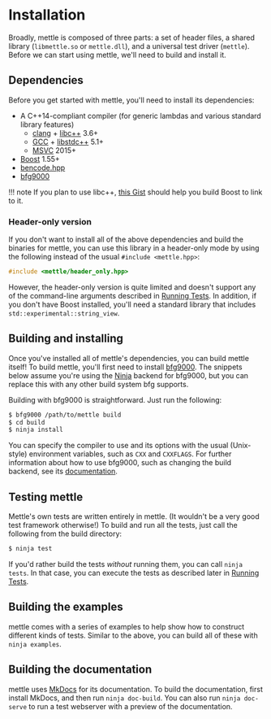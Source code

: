 # Installation

Broadly, mettle is composed of three parts: a set of header files, a shared
library (`libmettle.so` or `mettle.dll`), and a universal test driver
(`mettle`). Before we can start using mettle, we'll need to build and install
it.

## Dependencies

Before you get started with mettle, you'll need to install its dependencies:

* A C++14-compliant compiler (for generic lambdas and various standard library
  features)
     * [clang](http://clang.llvm.org/) + [libc++](http://libcxx.llvm.org/) 3.6+
     * [GCC](https://gcc.gnu.org/) + [libstdc++](https://gcc.gnu.org/libstdc++/)
       5.1+
     * [MSVC](http://www.visualstudio.com/) 2015+
* [Boost](http://www.boost.org/) 1.55+
* [bencode.hpp](https://github.com/jimporter/bencode.hpp)
* [bfg9000](http://jimporter.github.io/bfg9000/)

!!! note
    If you plan to use libc++, [this
    Gist](https://gist.github.com/jimporter/10442880) should help you
    build Boost to link to it.

### Header-only version

If you don't want to install all of the above dependencies and build the
binaries for mettle, you can use this library in a header-only mode by using
the following instead of the usual `#include <mettle.hpp>`:

```c++
#include <mettle/header_only.hpp>
```

However, the header-only version is quite limited and doesn't support any of the
command-line arguments described in [Running Tests](running-tests.md). In
addition, if you don't have Boost installed, you'll need a standard library that
includes `std::experimental::string_view`.

## Building and installing

Once you've installed all of mettle's dependencies, you can build mettle itself!
To build mettle, you'll first need to install
[bfg9000](http://jimporter.github.io/bfg9000/). The snippets below assume you're
using the [Ninja](https://ninja-build.org/) backend for bfg9000, but you can
replace this with any other build system bfg supports.

Building with bfg9000 is straightforward. Just run the following:

```sh
$ bfg9000 /path/to/mettle build
$ cd build
$ ninja install
```

You can specify the compiler to use and its options with the usual (Unix-style)
environment variables, such as `CXX` and `CXXFLAGS`. For further information
about how to use bfg9000, such as changing the build backend, see its
[documentation](http://jimporter.github.io/bfg9000/user/building/).

## Testing mettle

Mettle's own tests are written entirely in mettle. (It wouldn't be a very good
test framework otherwise!) To build and run all the tests, just call the
following from the build directory:

```sh
$ ninja test
```

If you'd rather build the tests *without* running them, you can call
`ninja tests`. In that case, you can execute the tests as described later in
[Running Tests](running-tests.md).

## Building the examples

mettle comes with a series of examples to help show how to construct different
kinds of tests. Similar to the above, you can build all of these with
`ninja examples`.

## Building the documentation

mettle uses [MkDocs](http://www.mkdocs.org/) for its documentation. To build the
documentation, first install MkDocs, and then run `ninja doc-build`. You can
also run `ninja doc-serve` to run a test webserver with a preview of the
documentation.
